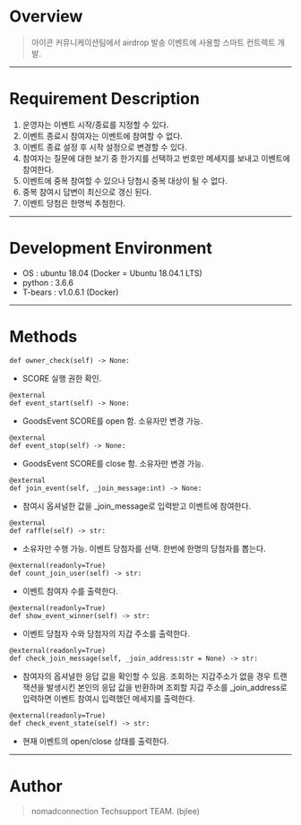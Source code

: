 # Overview
 > 아이콘 커뮤니케이션팀에서 airdrop 발송 이벤트에 사용할 스마트 컨트렉트 개발.
***
# Requirement Description
1. 운영자는 이벤트 시작/종료를 지정할 수 있다.
2. 이벤트 종료시 참여자는 이벤트에 참여할 수 없다.
3. 이벤트 종료 설정 후 시작 설정으로 변경할 수 있다.
4. 참여자는 질문에 대한 보기 중 한가지를 선택하고 번호만 메세지를 보내고 이벤트에 참여한다.
5. 이벤트에 중복 참여할 수 있으나 당첨시 중복 대상이 될 수 없다.
6. 중복 참여시 답변이 최신으로 갱신 된다.
7. 이벤트 당첨은 한명씩 추첨한다.
***
# Development Environment
- OS : ubuntu 18.04 (Docker = Ubuntu 18.04.1 LTS)
- python : 3.6.6
- T-bears : v1.0.6.1 (Docker)
***
# Methods
```
def owner_check(self) -> None:
```
- SCORE 실행 권한 확인.

```
@external
def event_start(self) -> None:
```
- GoodsEvent SCORE를 open 함. 소유자만 변경 가능.

```
@external
def event_stop(self) -> None:
```
- GoodsEvent SCORE를 close 함. 소유자만 변경 가능.

```
@external
def join_event(self, _join_message:int) -> None:
```
- 참여시 옵셔널한 값을 _join_message로 입력받고 이벤트에 참여한다.

```
@external
def raffle(self) -> str:
```
- 소유자만 수행 가능. 이벤트 당첨자를 선택. 한번에 한명의 당첨자를 뽑는다.
  
```
@external(readonly=True)
def count_join_user(self) -> str:
```
- 이벤트 참여자 수를 출력한다.

```
@external(readonly=True)
def show_event_winner(self) -> str:
```
- 이벤트 당첨자 수와 당첨자의 지갑 주소를 출력한다.

```
@external(readonly=True)
def check_join_message(self, _join_address:str = None) -> str:
```
- 참여자의 옵셔널한 응답 값을 확인할 수 있음. 조회하는 지갑주소가 없을 경우 트랜잭션을 발생시킨 본인의 응답 값을 반환하며 
  조회할 지갑 주소를 _join_address로 입력하면 이벤트 참여시 입력했던 메세지를 출력한다.
```
@external(readonly=True)
def check_event_state(self) -> str:
```
- 현재 이벤트의 open/close 상태를 출력한다.
***

# Author
> nomadconnection Techsupport TEAM. (bjlee)
